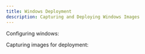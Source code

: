```yaml
---
title: Windows Deployment
description: Capturing and Deploying Windows Images
---
```


Configuring windows:

Capturing images for deployment:
